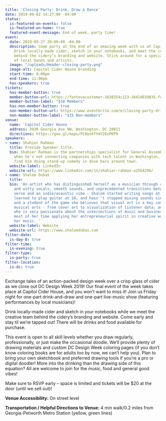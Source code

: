 ```yaml
---
title: 'Closing Party: Drink, Draw & Dance'
date: 2019-09-02 14:27:00 -04:00
status:
  is-featured-on-events: false
  is-featured-on-home: true
  featured-event-message: End of week, party time!
event:
  date: 2019-09-27 20:00:00 -04:00
  description: Come party at the end of an amazing week with us at Capitol Cider House!
    Drink locally-made cider, sketch in your notebooks, and meet the creative team
    behind the cidery’s branding and website. Stick around for a special performance
    of local bands and artists.
  image: "/uploads/Header-closing-party.png"
  image-alt: Capitol Cider House branding
  start-time: 8:00pm
  end-time: 11:00pm
  has-speakers: true
tickets:
  has-member-button: true
  member-button-url: https://fontevacustomer-1638354c123-1641d839835.force.com/services/oauth2/authorize?client_id=3MVG9nthuDc9owbcOq7_07W.HriOQQPWTbMkrpOla.ajDQlTHf4_uby_mhwylcX.mJBU2O2SppTiZMS0J_HJd&response_type=code&redirect_uri=https://ikit.aiga.org/ikit_national_util/ikit-national-util-sso-redirect/&state=https%3A%2F%2Fdc.aiga.org%2Fevent%2Fclosing-party-drink-draw-dance%2F%3Fredirect_source%3Deventbrite_register
  member-button-label: "$10 Members"
  has-non-member-button: true
  non-member-button-url: https://www.eventbrite.com/e/closing-party-drink-draw-dance-tickets-71297146685
  non-member-button-label: "$15 Non-members"
venue:
  name: 'Capitol Cider House '
  address: 3930 Georgia Ave NW, Washington, DC 20011
  directions: https://goo.gl/maps/PLNyx6fYmY2EuPKP9
speakers:
- name: Shahier Rahman
  title: Provide Speaker title.
  bio: Shahier Rahman is the partnerships specialist for General Assembly DC, and
    when he's not connecting companies with tech talent in Washington, DC, you can
    find him doing stand-up comedy in dive bars around town.
  website-label: LinkedIn
  website-url: https://www.linkedin.com/in/shahier-rahman-a25b4296/
- name: Shalom Dubas
  title: 
  bio: 'An artist who has distinguished herself as a musician through charismatic
    and witty vocals, smooth sounds, and unprecedented transitions between rapid-fire
    verse and an indie/acoustic vibe - Shalom started writing songs at 10 years old,
    learned to play guitar at 16, and hasn''t stopped mixing sounds since. As an artist
    and a student of the game she believes that visual art is a key complement to
    musical arts - from cover art to visualization of listener data; and as a creative
    who is very passionate about the intersections of music and business, she spends
    most of her time applying her entrepreneurial spirit in creative ways to propel
    her music. '
  website-label: Website
  website-url: https://www.shalomdubas.com
filter-date:
  is-day-8: true
filter-time:
  is-evening: true
filter-type:
  is-party: true
filter-location:
  is-dc: true
---
```


Exchange tales of an action-packed design week over a crisp glass of cider as we close out DC Design Week 2019! Our final event of the week takes place at Capitol Cider House, and you won’t want to miss it! Join us Friday night for one-part drink-and-draw and one-part live-music show (featuring performances by local musicians)! 

Drink locally-made cider and sketch in your notebooks while we meet the creative team behind the cidery’s branding and website. Come early and stay til we’re tapped out! There will be drinks and food available for purchase. 

This event is open to all skill levels whether you draw regularly, professionally, or just make the occasional doodle. We’ll provide plenty of drawing materials and custom DC Design Week coloring pages (if you don’t know coloring books are for adults too by now, we can’t help you). Plan to bring your own sketchbook and preferred drawing tools if you’re a pro or digital doodler! More into the drinking than the drawing side of this equation? All are welcome to join for the music, food and general good vibes!

Make sure to RSVP early – space is limited and tickets will be $20 at the door (until we sell out)! 

**Venue Accessibility:** On street level

**Transportation / Helpful Directions to Venue:** 4 min walk/0.2 miles from Georgia-Petworth Metro Station (yellow, green lines)